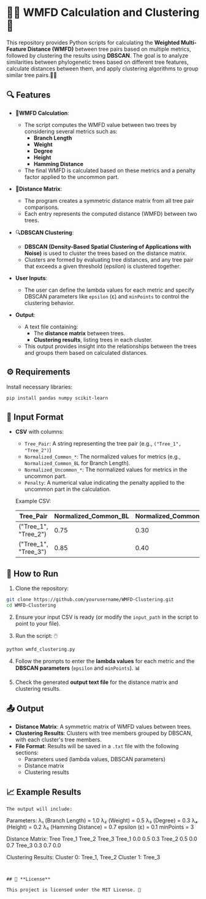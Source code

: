 # 🧑‍💻 **WMFD Calculation and Clustering** 🌳

This repository provides Python scripts for calculating the **Weighted Multi-Feature Distance (WMFD)** between tree pairs based on multiple metrics, followed by clustering the results using **DBSCAN**. The goal is to analyze similarities between phylogenetic trees based on different tree features, calculate distances between them, and apply clustering algorithms to group similar tree pairs.🧠🌲

## 🔍 **Features**

- 📏**WMFD Calculation**: 
  - The script computes the WMFD value between two trees by considering several metrics such as:
    - **Branch Length**
    - **Weight**
    - **Degree**
    - **Height**
    - **Hamming Distance**
  - The final WMFD is calculated based on these metrics and a penalty factor applied to the uncommon part.
  
- 🔢**Distance Matrix**:
  - The program creates a symmetric distance matrix from all tree pair comparisons.
  - Each entry represents the computed distance (WMFD) between two trees.

- 🔍**DBSCAN Clustering**:
  - **DBSCAN (Density-Based Spatial Clustering of Applications with Noise)** is used to cluster the trees based on the distance matrix.
  - Clusters are formed by evaluating tree distances, and any tree pair that exceeds a given threshold (epsilon) is clustered together.
  
- **User Inputs**:
  - The user can define the lambda values for each metric and specify DBSCAN parameters like `epsilon` (ε) and `minPoints` to control the clustering behavior.

- **Output**:
  - A text file containing:
    - The **distance matrix** between trees.
    - **Clustering results**, listing trees in each cluster.
  - This output provides insight into the relationships between the trees and groups them based on calculated distances.



## ⚙️ **Requirements**

Install necessary libraries:

```bash
pip install pandas numpy scikit-learn
```

## 📝 **Input Format**

- **CSV** with columns: 
  - `Tree_Pair`: A string representing the tree pair (e.g., `("Tree_1", "Tree_2")`)
  - `Normalized_Common_*`: The normalized values for metrics (e.g., `Normalized_Common_BL` for Branch Length).
  - `Normalized_Uncommon_*`: The normalized values for metrics in the uncommon part.
  - `Penalty`: A numerical value indicating the penalty applied to the uncommon part in the calculation.
  
  Example CSV:
  
  | Tree_Pair           | Normalized_Common_BL | Normalized_Common_Weight | Normalized_Uncommon_BL | Normalized_Uncommon_Weight | Penalty | ... |
  |---------------------|----------------------|--------------------------|------------------------|----------------------------|---------|-----|
  | ("Tree_1", "Tree_2")| 0.75                 | 0.30                     | 0.50                   | 0.20                       | 1.5     | ... |
  | ("Tree_1", "Tree_3")| 0.85                 | 0.40                     | 0.60                   | 0.35                       | 1.2     | ... |



## 🚀 **How to Run**

1. Clone the repository:

```bash
git clone https://github.com/yourusername/WMFD-Clustering.git
cd WMFD-Clustering
```

2. Ensure your input CSV is ready (or modify the `input_path` in the script to point to your file).

3. Run the script: 🖱️

```bash
python wmfd_clustering.py
```

4. Follow the prompts to enter the **lambda values** for each metric and the **DBSCAN parameters** (`epsilon` and `minPoints`). 📊

5. Check the generated **output text file** for the distance matrix and clustering results.




## 📤 **Output**

- **Distance Matrix**: A symmetric matrix of WMFD values between trees.
- **Clustering Results**: Clusters with tree members grouped by DBSCAN, with each cluster's tree members.
- **File Format**: Results will be saved in a `.txt` file with the following sections:
  - Parameters used (lambda values, DBSCAN parameters)
  - Distance matrix
  - Clustering results


## 📈 **Example Results**

```plaintext
The output will include:

```
Parameters:
λ₁ (Branch Length) = 1.0
λ₂ (Weight) = 0.5
λ₃ (Degree) = 0.3
λ₄ (Height) = 0.2
λ₅ (Hamming Distance) = 0.7
epsilon (ε) = 0.1
minPoints = 3

Distance Matrix:
Tree    Tree_1  Tree_2  Tree_3
Tree_1    0.0     0.5     0.3
Tree_2    0.5     0.0     0.7
Tree_3    0.3     0.7     0.0

Clustering Results:
Cluster 0: Tree_1, Tree_2
Cluster 1: Tree_3
```


## 📜 **License**

This project is licensed under the MIT License. 🚀

